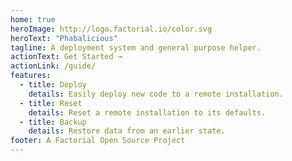 ```yaml
---
home: true
heroImage: http://logo.factorial.io/color.svg
heroText: "Phabalicious"
tagline: A deployment system and general purpose helper.
actionText: Get Started →
actionLink: /guide/
features:
  - title: Deploy
    details: Easily deploy new code to a remote installation.
  - title: Reset
    details: Reset a remote installation to its defaults.
  - title: Backup
    details: Restore data from an earlier state.
footer: A Factorial Open Source Project
---
```

